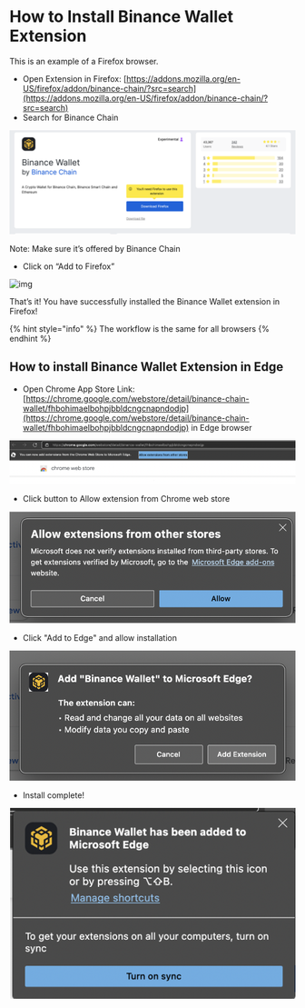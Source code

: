# How to Install Binance Wallet Extension

This is an example of a Firefox browser.&#x20;

* Open Extension in Firefox: [https://addons.mozilla.org/en-US/firefox/addon/binance-chain/?src=search](https://addons.mozilla.org/en-US/firefox/addon/binance-chain/?src=search)
* Search for Binance Chain

![](<../../.gitbook/assets/image (87) (1).png>)

Note: Make sure it’s offered by Binance Chain

* Click on “Add to Firefox”

![img](https://lh4.googleusercontent.com/BxNDhV2jxT9B7D8cbS7Fh8XY1TVeh\_45Sm18xn\_sBCTSUGtQzFI086TBS61QHXquLxmikpSpILOAlpE-azn9EWgdwU0kraW1VrCbjqXK8liCylFw\_IBfyW40yOk5aNCX34oRi\_sX)

That’s it! You have successfully installed the Binance Wallet extension in Firefox!

{% hint style="info" %}
The workflow is the same for all browsers
{% endhint %}

## How to install Binance Wallet Extension in Edge

* Open Chrome App Store Link: [https://chrome.google.com/webstore/detail/binance-chain-wallet/fhbohimaelbohpjbbldcngcnapndodjp](https://chrome.google.com/webstore/detail/binance-chain-wallet/fhbohimaelbohpjbbldcngcnapndodjp) in Edge browser

![](<../../.gitbook/assets/image (88).png>)

* Click button to Allow extension from Chrome web store

![](<../../.gitbook/assets/image (89).png>)

* Click "Add to Edge" and allow installation

![](<../../.gitbook/assets/image (90).png>)

* Install complete!

![](<../../.gitbook/assets/image (87).png>)
